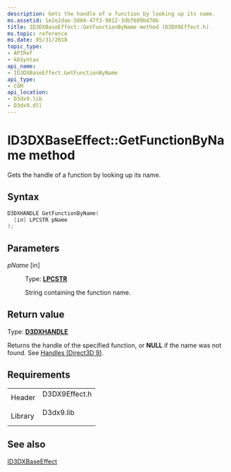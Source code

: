 ```yaml
---
description: Gets the handle of a function by looking up its name.
ms.assetid: 1e2e2dae-5084-47f3-9812-3dbf609bd70b
title: ID3DXBaseEffect::GetFunctionByName method (D3DX9Effect.h)
ms.topic: reference
ms.date: 05/31/2018
topic_type: 
- APIRef
- kbSyntax
api_name: 
- ID3DXBaseEffect.GetFunctionByName
api_type: 
- COM
api_location: 
- D3dx9.lib
- D3dx9.dll
---
```


# ID3DXBaseEffect::GetFunctionByName method

Gets the handle of a function by looking up its name.

## Syntax


```C++
D3DXHANDLE GetFunctionByName(
  [in] LPCSTR pName
);
```



## Parameters

<dl> <dt>

*pName* \[in\]
</dt> <dd>

Type: **[**LPCSTR**](../winprog/windows-data-types.md)**

String containing the function name.

</dd> </dl>

## Return value

Type: **[D3DXHANDLE](dx9-graphics-reference-effects-constants.md)**

Returns the handle of the specified function, or **NULL** if the name was not found. See [Handles (Direct3D 9)](handles.md).

## Requirements



|                    |                                                                                          |
|--------------------|------------------------------------------------------------------------------------------|
| Header<br/>  | <dl> <dt>D3DX9Effect.h</dt> </dl> |
| Library<br/> | <dl> <dt>D3dx9.lib</dt> </dl>     |



## See also

<dl> <dt>

[ID3DXBaseEffect](id3dxbaseeffect.md)
</dt> </dl>

 

 
